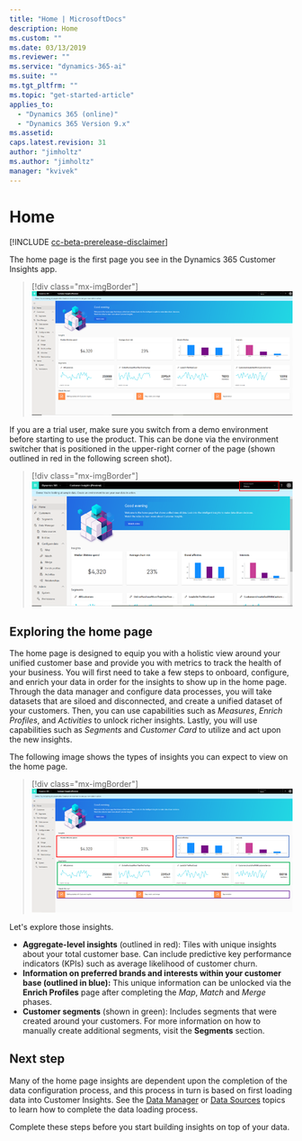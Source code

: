 ```yaml
---
title: "Home | MicrosoftDocs"
description: Home
ms.custom: ""
ms.date: 03/13/2019
ms.reviewer: ""
ms.service: "dynamics-365-ai"
ms.suite: ""
ms.tgt_pltfrm: ""
ms.topic: "get-started-article"
applies_to: 
  - "Dynamics 365 (online)"
  - "Dynamics 365 Version 9.x"
ms.assetid: 
caps.latest.revision: 31
author: "jimholtz"
ms.author: "jimholtz"
manager: "kvivek"
---
```

# Home 

[!INCLUDE [cc-beta-prerelease-disclaimer](../includes/cc-beta-prerelease-disclaimer.md)]

The home page is the first page you see in the Dynamics 365 Customer Insights app. 

> [!div class="mx-imgBorder"] 
> ![](media/home-page-insights.png "Insights on Home page")

If you are a trial user, make sure you switch from a demo environment before starting to use the product. This can be done via the environment switcher that is positioned in the upper-right corner of the page (shown outlined in red in the following screen shot).

> [!div class="mx-imgBorder"] 
> ![](media/home-page-environment-switcher.png "Switch environment")

## Exploring the home page

The home page is designed to equip you with a holistic view around your unified customer base and provide you with metrics to track the health of your business. You will first need to take a few steps to onboard, configure, and enrich your data in order for the insights to show up in the home page. Through the data manager and configure data processes, you will take datasets that are siloed and disconnected, and create a unified dataset of your customers. Then, you can use capabilities such as *Measures*, *Enrich Profiles*, and *Activities* to unlock richer insights. Lastly, you will use capabilities such as *Segments* and *Customer Card* to utilize and act upon the new insights.

The following image shows the types of insights you can expect to view on the home page.

> [!div class="mx-imgBorder"] 
> ![](media/home-page-insights2.png "Insights on Home page")

Let's explore those insights.

- **Aggregate-level insights** (outlined in red): Tiles with unique insights about your total customer base. Can include predictive key performance indicators (KPIs) such as average likelihood of customer churn.
- **Information on preferred brands and interests within your customer base (outlined in blue):** This unique information can be unlocked via the **Enrich Profiles** page after completing the *Map*, *Match* and *Merge* phases.  
- **Customer segments** (shown in green): Includes segments that were created around your customers. For more information on how to manually create additional segments, visit the **Segments** section.

## Next step
Many of the home page insights are dependent upon the completion of the data configuration process, and this process in turn is based on first loading data into Customer Insights. See the [Data Manager](pm-data-manager.md) or [Data Sources](pm-data-sources.md) topics to learn how to complete the data loading process. 

Complete these steps before you start building insights on top of your data. 

 
